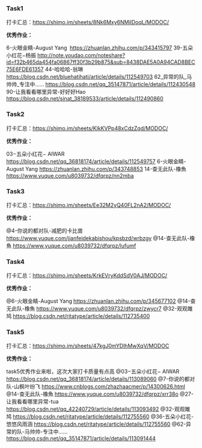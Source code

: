### Task1

打卡汇总：https://shimo.im/sheets/8Nk6Mxy6NMilDoqL/MODOC/

**优秀作业：**

6-火眼金睛-August Yang      https://zhuanlan.zhihu.com/p/343415797
39-五朵小红花−杨振 http://note.youdao.com/noteshare?id=f32b465da454fa06867ff30f3b29b875&sub=8438DAE5A0A94CAD8BEC75E6FDE61357
44-哈哈哈-翁琳 https://blog.csdn.net/bluehatihati/article/details/112549703
62_异常的队_马帅帅_专注中…… https://blog.csdn.net/qq_35147871/article/details/112430548
90-让我看看哪里异常-好好好Hao https://blog.csdn.net/sinat_38189533/article/details/112490860

### Task2

打卡汇总：https://shimo.im/sheets/KlkKVPp48xCdzZqd/MODOC/

**优秀作业：**

03−五朵小红花− AIWAR https://blog.csdn.net/qq_36818174/article/details/112549757
6-火眼金睛-August Yang https://zhuanlan.zhihu.com/p/343748853
14-查无此队-橡魚 https://www.yuque.com/u8039732/dfqrpz/nn2mba

### Task3

打卡汇总：https://shimo.im/sheets/Ee32M2yQ40FL2nA2/MODOC/

**优秀作业：**

@4-你说的都对队-减肥的卡比兽 https://www.yuque.com/jianfeidekabishou/kpsbzd/wrbzgy
@14-查无此队-橡魚 https://www.yuque.com/u8039732/dfqrpz/lufumf

### Task4

打卡汇总：https://shimo.im/sheets/KrkEVryKddSdV0AJ/MODOC/ 

**优秀作业：**

@6-火眼金睛-August Yang https://zhuanlan.zhihu.com/p/345677102
@14-查无此队-橡魚 https://www.yuque.com/u8039732/dfqrpz/zwycr7
@32-观观雎鸠 https://blog.csdn.net/ritatype/article/details/112735400

### Task5

打卡汇总：https://shimo.im/sheets/47kgJ0mYDlhMwXqV/MODOC

**优秀作业：**

task5优秀作业来啦，这次大家打卡质量有点高
@03−五朵小红花− AIWAR https://blog.csdn.net/qq_36818174/article/details/113089060
@7-你说的都对队-山枫叶纷飞 https://www.cnblogs.com/zhazhaacmer/p/14300626.html
@14-查无此队-橡魚 https://www.yuque.com/u8039732/dfqrpz/xrr38o
@27-让我看看哪里异常-tua https://blog.csdn.net/qq_42240729/article/details/113093492
@32-观观雎鸠 https://blog.csdn.net/ritatype/article/details/112755560
@36-五朵小红花-悠悠风雨涵 https://blog.csdn.net/ritatype/article/details/112755560
@62-异常的队-马帅帅-专注中…… https://blog.csdn.net/qq_35147871/article/details/113091444